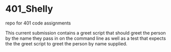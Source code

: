 # 401_Shelly
repo for 401 code assignments

This current submission contains a greet script that should greet the person by the name they pass in on the command line as well as a test that expects the the greet script to greet the person by name supplied. 
